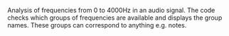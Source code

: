 Analysis of frequencies from 0 to 4000Hz in an audio signal. 
The code checks which groups of frequencies are available and displays the group names.
These groups can correspond to anything e.g. notes.
